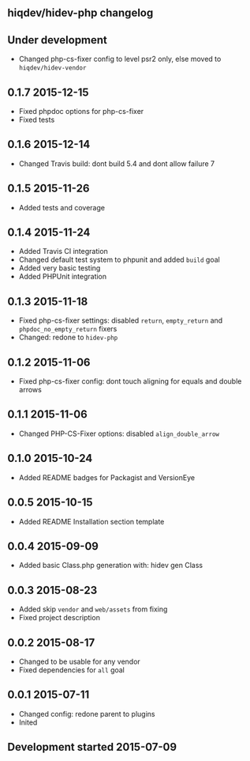 hiqdev/hidev-php changelog
--------------------------

## Under development

- Changed php-cs-fixer config to level psr2 only, else moved to `hiqdev/hidev-vendor`

## 0.1.7 2015-12-15

- Fixed phpdoc options for php-cs-fixer
- Fixed tests

## 0.1.6 2015-12-14

- Changed Travis build: dont build 5.4 and dont allow failure 7

## 0.1.5 2015-11-26

- Added tests and coverage

## 0.1.4 2015-11-24

- Added Travis CI integration
- Changed default test system to phpunit and added `build` goal
- Added very basic testing
- Added PHPUnit integration

## 0.1.3 2015-11-18

- Fixed php-cs-fixer settings: disabled `return`, `empty_return` and `phpdoc_no_empty_return` fixers
- Changed: redone to `hidev-php`

## 0.1.2 2015-11-06

- Fixed php-cs-fixer config: dont touch aligning for equals and double arrows

## 0.1.1 2015-11-06

- Changed PHP-CS-Fixer options: disabled `align_double_arrow`

## 0.1.0 2015-10-24

- Added README badges for Packagist and VersionEye

## 0.0.5 2015-10-15

- Added README Installation section template

## 0.0.4 2015-09-09

- Added basic Class.php generation with: hidev gen Class

## 0.0.3 2015-08-23

- Added skip `vendor` and `web/assets` from fixing
- Fixed project description

## 0.0.2 2015-08-17

- Changed to be usable for any vendor
- Fixed dependencies for `all` goal

## 0.0.1 2015-07-11

- Changed config: redone parent to plugins
- Inited

## Development started 2015-07-09


